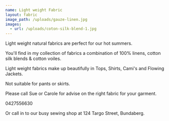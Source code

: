 ```yaml
---
name: Light weight Fabric
layout: fabric
image_path: /uploads/gauze-linen.jpg
images:
  - url: /uploads/coton-silk-blend-1.jpg
---
```


Light weight natural fabrics are perfect for our hot summers.

You'll find in my collection of fabrics a combination of 100% linens, cotton silk blends & cotton voiles.

Light weight fabrics make up beautifully in Tops, Shirts, Cami's and Flowing Jackets.

Not suitable for pants or skirts.

Please call Sue or Carole for advise on the right fabric for your garment.

0427556630

Or call in to our busy sewing shop at 124 Targo Street, Bundaberg.&nbsp;
